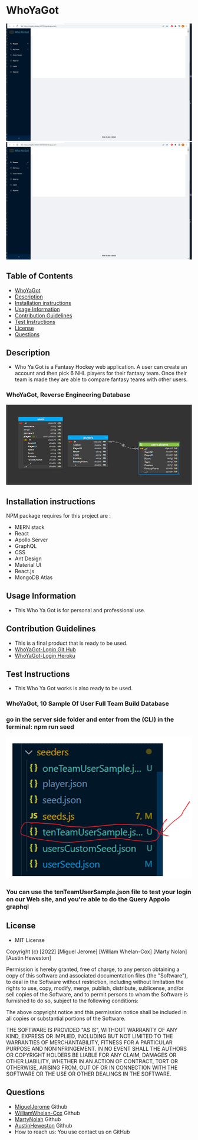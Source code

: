 # WhoYaGot
![WhoYaGot](./img/ScreenshotPreview1.png) 
![WhoYaGot](./img/ScreenshotPreview2.png) 

## Table of Contents
* [WhoYaGot](#WhoYaGot)
* [Description](#Description)
* [Installation instructions](#Installation-instructions)
* [Usage Information](#Usage-Information)
* [Contribution Guidelines](#Contribution-Guidelines)
* [Test Instructions](#Test-Instructions)
* [License](#License)
* [Questions](#Questions)
## Description
* Who Ya Got is a Fantasy Hockey web application. A user can create an account and then pick 6 NHL players for their fantasy team. Once their team is made they are able to compare fantasy teams with other users.
### WhoYaGot, Reverse Engineering Database
![Reverse Engineering Database](./img/Reverse-Engineering-Database-WhoYaGot.png) 
## Installation instructions
NPM package requires for this project are :
* MERN stack
* React
* Apollo Server
* GraphQL 
* CSS
* Ant Design
* Material UI
* React.js
* MongoDB Atlas
## Usage Information
* This Who Ya Got  is for personal and professional use.
## Contribution Guidelines 
* This is a final product that is ready to be used.
* [WhoYaGot-Login  Git Hub](https://github.com/MiguelJerome/WhoYaGot-Heroku-Deploy)
* [WhoYaGot-Login Heroku](https://cryptic-stream-92735.herokuapp.com/)
## Test Instructions
* This Who Ya Got  works is also ready to be used.
### WhoYaGot, 10 Sample Of User Full Team Build Database
### go in the server side folder and enter from the (CLI) in the terminal: npm run seed
![10 Sample Of User Full Team Build Database](./img/user10SampleGoodOneForTesting.png) 
### You can use the tenTeamUserSample.json file to test your login on our Web site, and you're able to do the Query Appolo graphql
## License
* MIT License

Copyright (c) [2022] [Miguel Jerome] [William Whelan-Cox] [Marty Nolan] [Austin Heweston]

Permission is hereby granted, free of charge, to any person obtaining a copy
of this software and associated documentation files (the "Software"), to deal
in the Software without restriction, including without limitation the rights
to use, copy, modify, merge, publish, distribute, sublicense, and/or sell
copies of the Software, and to permit persons to whom the Software is
furnished to do so, subject to the following conditions:

The above copyright notice and this permission notice shall be included in all
copies or substantial portions of the Software.

THE SOFTWARE IS PROVIDED "AS IS", WITHOUT WARRANTY OF ANY KIND, EXPRESS OR
IMPLIED, INCLUDING BUT NOT LIMITED TO THE WARRANTIES OF MERCHANTABILITY,
FITNESS FOR A PARTICULAR PURPOSE AND NONINFRINGEMENT. IN NO EVENT SHALL THE
AUTHORS OR COPYRIGHT HOLDERS BE LIABLE FOR ANY CLAIM, DAMAGES OR OTHER
LIABILITY, WHETHER IN AN ACTION OF CONTRACT, TORT OR OTHERWISE, ARISING FROM,
OUT OF OR IN CONNECTION WITH THE SOFTWARE OR THE USE OR OTHER DEALINGS IN THE
SOFTWARE.
## Questions
* [MiguelJerome](https://github.com/MiguelJerome/) Github
* [WilliamWhelan-Cox](https://github.com/willycoxy) Github
* [MartyNolah](https://github.com/MCN17) Github
* [AustinHeweston](https://github.com/AHewetson) Github
* How to reach us: You use contact us on GitHub
